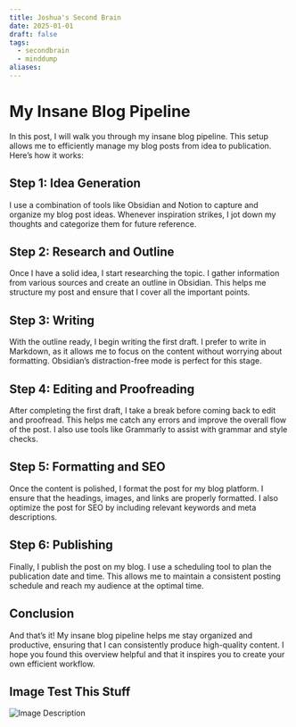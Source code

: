 ```yaml
---
title: Joshua's Second Brain
date: 2025-01-01
draft: false
tags:
  - secondbrain
  - minddump
aliases:
---
```



# My Insane Blog Pipeline

  

In this post, I will walk you through my insane blog pipeline. This setup allows me to efficiently manage my blog posts from idea to publication. Here’s how it works:

  

## Step 1: Idea Generation

  

I use a combination of tools like Obsidian and Notion to capture and organize my blog post ideas. Whenever inspiration strikes, I jot down my thoughts and categorize them for future reference.

  

## Step 2: Research and Outline

  

Once I have a solid idea, I start researching the topic. I gather information from various sources and create an outline in Obsidian. This helps me structure my post and ensure that I cover all the important points.

  

## Step 3: Writing

  

With the outline ready, I begin writing the first draft. I prefer to write in Markdown, as it allows me to focus on the content without worrying about formatting. Obsidian’s distraction-free mode is perfect for this stage.

  

## Step 4: Editing and Proofreading

  

After completing the first draft, I take a break before coming back to edit and proofread. This helps me catch any errors and improve the overall flow of the post. I also use tools like Grammarly to assist with grammar and style checks.

  

## Step 5: Formatting and SEO

  

Once the content is polished, I format the post for my blog platform. I ensure that the headings, images, and links are properly formatted. I also optimize the post for SEO by including relevant keywords and meta descriptions.

  

## Step 6: Publishing

  

Finally, I publish the post on my blog. I use a scheduling tool to plan the publication date and time. This allows me to maintain a consistent posting schedule and reach my audience at the optimal time.

  

## Conclusion

  

And that’s it! My insane blog pipeline helps me stay organized and productive, ensuring that I can consistently produce high-quality content. I hope you found this overview helpful and that it inspires you to create your own efficient workflow.


## Image Test This Stuff


![Image Description](/images/Screenshot%202025-01-01%20123330.png)